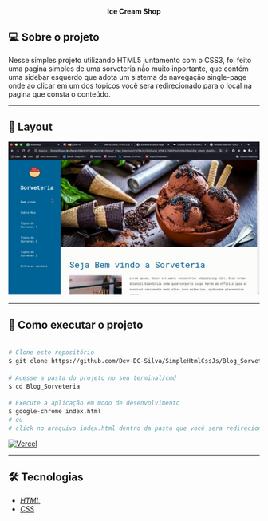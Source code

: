 <h4 align="center" width="380" height="80" font-size="25">
	Ice Cream Shop
</h4>


## 💻 Sobre o projeto

Nesse simples projeto utilizando HTML5 juntamento com o CSS3, foi feito uma pagina simples de uma sorveteria não muito inportante, que contém uma sidebar esquerdo que adota um sistema de navegação single-page onde ao clicar em um dos topicos você sera redirecionado para o local na pagina que consta o conteúdo.


---

## 🎨 Layout

![Alt Text](.github/sorveteria.gif)

---

## 🚀 Como executar o projeto

```bash

# Clone este repositório
$ git clone https://github.com/Dev-DC-Silva/SimpleHtmlCssJs/Blog_Sorveteria

# Acesse a pasta do projeto no seu terminal/cmd
$ cd Blog_Sorveteria

# Execute a aplicação em modo de desenvolvimento
$ google-chrome index.html
# ou
# click no araquivo index.html dentro da pasta que você sera redirecionado para o seu navegador padrão

```

[![Vercel](https://img.shields.io/static/v1?label=&message=VERCEL&color=black&style=for-the-badge&logo=VERCEL)](https://sorveteria-murex.vercel.app/)

---

## 🛠 Tecnologias

- [*HTML*](https://developer.mozilla.org/pt-BR/docs/Aprender/HTML/Introducao_ao_HTML)
- [*CSS*](https://developer.mozilla.org/pt-BR/docs/Learn/CSS/First_steps)
